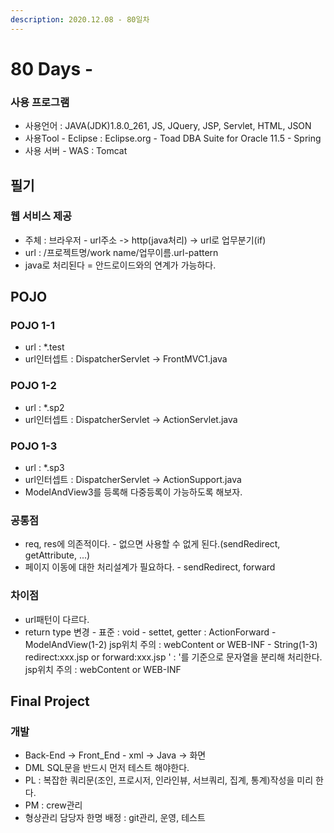 ```yaml
---
description: 2020.12.08 - 80일차
---
```


# 80 Days -

### 사용 프로그램

* 사용언어 : JAVA\(JDK\)1.8.0\_261, JS, JQuery, JSP, Servlet, HTML, JSON
* 사용Tool  - Eclipse : Eclipse.org - Toad DBA Suite for Oracle 11.5 - Spring
* 사용 서버 - WAS : Tomcat

## 필기

### 웹 서비스 제공

* 주체 : 브라우저 - url주소 -&gt; http\(java처리\) -&gt; url로 업무분기\(if\)
* url : /프로젝트명/work name/업무이름.url-pattern
* java로 처리된다 = 안드로이드와의 연계가 가능하다.

## POJO

### POJO 1-1

* url : \*.test
* url인터셉트 : DispatcherServlet -&gt; FrontMVC1.java

### POJO 1-2

* url : \*.sp2
* url인터셉트 : DispatcherServlet -&gt; ActionServlet.java

### POJO 1-3

* url : \*.sp3
* url인터셉트 : DispatcherServlet -&gt; ActionSupport.java
* ModelAndView3를 등록해 다중등록이 가능하도록 해보자.

### 공통점

* req, res에 의존적이다. - 없으면 사용할 수 없게 된다.\(sendRedirect, getAttribute, ...\)
* 페이지 이동에 대한 처리설계가 필요하다. - sendRedirect, forward

### 차이점

* url패턴이 다르다.
* return type 변경 - 표준 : void - settet, getter : ActionForward - ModelAndView\(1-2\)   jsp위치 주의 : webContent or WEB-INF - String\(1-3\)   redirect:xxx.jsp or forward:xxx.jsp   ' : '를 기준으로 문자열을 분리해 처리한다.   jsp위치 주의 : webContent or WEB-INF

## Final Project

### 개발

* Back-End -&gt; Front\_End - xml -&gt; Java -&gt; 화면
* DML SQL문을 반드시 먼저 테스트 해야한다.
* PL : 복잡한 쿼리문\(조인, 프로시저, 인라인뷰, 서브쿼리, 집계, 통계\)작성을 미리 한다.
* PM : crew관리
* 형상관리 담당자 한명 배정 : git관리, 운영, 테스트

